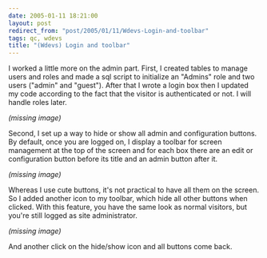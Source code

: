 ```yaml
---
date: 2005-01-11 18:21:00
layout: post
redirect_from: "post/2005/01/11/Wdevs-Login-and-toolbar"
tags: qc, wdevs
title: "(Wdevs) Login and toolbar"
---
```


I worked a little more on the admin part. First, I created tables to manage
users and roles and made a sql script to initialize an "Admins" role and two
users ("admin" and "guest"). After that I wrote a login box then I updated my
code according to the fact that the visitor is authenticated or not. I will
handle roles later.

*(missing image)*

Second, I set up a way to hide or show all admin and configuration buttons.
By default, once you are logged on, I display a toolbar for screen management
at the top of the screen and for each box there are an edit or configuration
button before its title and an admin button after it.

*(missing image)*

Whereas I use cute buttons, it's not practical to have all them on the
screen. So I added another icon to my toolbar, which hide all other buttons
when clicked. With this feature, you have the same look as normal visitors, but
you're still logged as site administrator.

*(missing image)*

And another click on the hide/show icon and all buttons come back.
